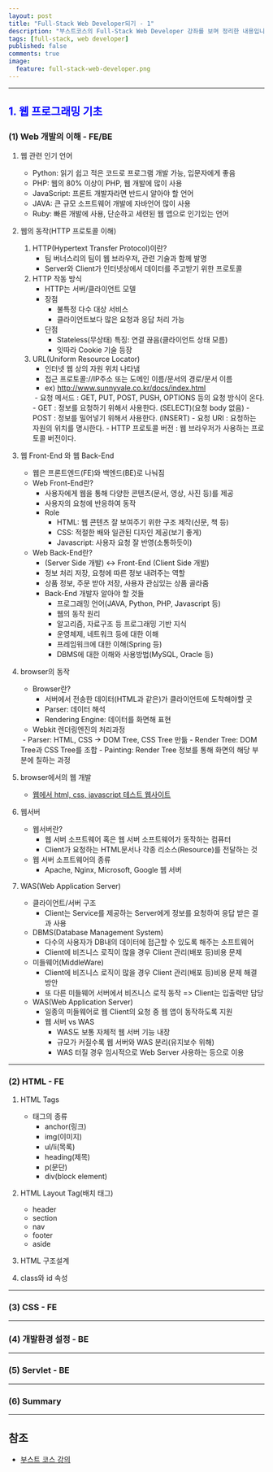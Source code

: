 ```yaml
---
layout: post
title: "Full-Stack Web Developer되기 - 1"
description: "부스트코스의 Full-Stack Web Developer 강좌를 보며 정리한 내용입니다."
tags: [full-stack, web developer]
published: false
comments: true
image:
  feature: full-stack-web-developer.png
---
```


---
## <span style="color:blue">1. 웹 프로그래밍 기초</span>
### (1) Web 개발의 이해 - FE/BE
1. 웹 관련 인기 언어
    - Python: 읽기 쉽고 적은 코드로 프로그램 개발 가능, 입문자에게 좋음
    - PHP: 웹의 80% 이상이 PHP, 웹 개발에 많이 사용
    - JavaScript: 프론트 개발자라면 반드시 알아야 할 언어
    - JAVA: 큰 규모 소프트웨어 개발에 자바언어 많이 사용
    - Ruby: 빠른 개발에 사용, 단순하고 세련된 웹 앱으로 인기있는 언어

2. 웹의 동작(HTTP 프로토콜 이해)
    1. HTTP(Hypertext Transfer Protocol)이란?
        - 팀 버너스리의 팀이 웹 브라우저, 관련 기술과 함께 발명
        - Server와 Client가 인터넷상에서 데이터를 주고받기 위한 프로토콜
    2. HTTP 작동 방식
        - HTTP는 서버/클라이언트 모델
        - 장점
          - 불특정 다수 대상 서비스
          - 클라이언트보다 많은 요청과 응답 처리 가능
        - 단점
          - Stateless(무상태) 특징: 연결 끊음(클라이언트 상태 모름)
          - 잇따라 Cookie 기술 등장
    3. URL(Uniform Resource Locator)
        - 인터넷 웹 상의 자원 위치 나타냄
        - 접근 프로토콜://IP주소 또는 도메인 이름/문서의 경로/문서 이름
        - ex) http://www.sunnyvale.co.kr/docs/index.html
        <img src="/images/full-stack-web-developer/full-stack-web-developer-1.png" alt="" />
        - 요청 메서드 : GET, PUT, POST, PUSH, OPTIONS 등의 요청 방식이 온다.
          - GET : 정보를 요청하기 위해서 사용한다. (SELECT)(요청 body 없음)
          - POST : 정보를 밀어넣기 위해서 사용한다. (INSERT)
        - 요청 URI : 요청하는 자원의 위치를 명시한다.
        - HTTP 프로토콜 버전 : 웹 브라우저가 사용하는 프로토콜 버전이다.

3. 웹 Front-End 와 웹 Back-End
    - 웹은 프론트엔드(FE)와 백엔드(BE)로 나눠짐
    - Web Front-End란?
      - 사용자에게 웹을 통해 다양한 콘텐츠(문서, 영상, 사진 등)를 제공
      - 사용자의 요청에 반응하여 동작
      - Role
        - HTML: 웹 콘텐츠 잘 보여주기 위한 구조 제작(신문, 책 등)
        - CSS: 적절한 배와 일관된 디자인 제공(보기 좋게)
        - Javascript: 사용자 요청 잘 반영(소통하듯이)
    - Web Back-End란?
      - (Server Side 개발) <-> Front-End (Client Side 개발)
      - 정보 처리 저장, 요청에 따른 정보 내려주는 역할
      - 상품 정보, 주문 받아 저장, 사용자 관심있는 상품 골라줌
      - Back-End 개발자 알아야 할 것들
        - 프로그래밍 언어(JAVA, Python, PHP, Javascript 등)
        - 웹의 동작 원리
        - 알고리즘, 자료구조 등 프로그래밍 기반 지식
        - 운영체제, 네트워크 등에 대한 이해
        - 프레임워크에 대한 이해(Spring 등)
        - DBMS에 대한 이해와 사용방법(MySQL, Oracle 등)

4. browser의 동작
    - Browser란?
      - 서버에서 전송한 데이터(HTML과 같은)가 클라이언트에 도착해야할 곳
      - Parser: 데이터 해석
      - Rendering Engine: 데이터를 화면해 표현
    - Webkit 렌더링엔진의 처리과정
    <img src="/images/full-stack-web-developer/webkitflow.png" alt="" />
      - Parser: HTML, CSS -> DOM Tree, CSS Tree 만듦
      - Render Tree: DOM Tree과 CSS Tree를 조합
      - Painting: Render Tree 정보를 통해 화면의 해당 부분에 칠하는 과정

5. browser에서의 웹 개발
    - [웹에서 html, css, javascript 테스트 웹사이트](http://jsbin.com/?html,output)

6. 웹서버
    - 웹서버란?
      - 웹 서버 소프트웨어 혹은 웹 서버 소프트웨어가 동작하는 컴퓨터
      - Client가 요청하는 HTML문서나 각종 리소스(Resource)를 전달하는 것
    - 웹 서버 소프트웨어의 종류
      - Apache, Nginx, Microsoft, Google 웹 서버

7. WAS(Web Application Server)
    - 클라이언트/서버 구조
      - Client는 Service를 제공하는 Server에게 정보를 요청하여 응답 받은 결과 사용
    - DBMS(Database Management System)
      - 다수의 사용자가 DB내의 데이터에 접근할 수 있도록 해주는 소프트웨어
      - Client에 비즈니스 로직이 많을 경우 Client 관리(배포 등)비용 문제
    - 미들웨어(MiddleWare)
      - Client에 비즈니스 로직이 많을 경우 Client 관리(배포 등)비용 문제 해결 방안
      - 또 다른 미들웨어 서버에서 비즈니스 로직 동작 => Client는 입출력만 담당
      <img src="/images/full-stack-web-developer/middleware.png" alt="" />
    - WAS(Web Application Server)
      - 일종의 미들웨어로 웹 Client의 요청 중 웹 앱이 동작하도록 지원
      - 웹 서버 vs WAS
        - WAS도 보통 자체적 웹 서버 기능 내장
        - 규모가 커질수록 웹 서버와 WAS 분리(유지보수 위해)
        - WAS 터질 경우 임시적으로 Web Server 사용하는 등으로 이용
        <img src="/images/full-stack-web-developer/WAS.png" alt="" />

---
### (2) HTML - FE
1. HTML Tags
    - 태그의 종류
      - anchor(링크)
      - img(이미지)
      - ul/li(목록)
      - heading(제목)
      - p(문단)
      - div(block element)

2. HTML Layout Tag(배치 태그)
    - header
    - section
    - nav
    - footer
    - aside
    <img src="images/full-stack-web-developer/HTML5PageLayout.jpg" alt="" />

3. HTML 구조설계

4. class와 id 속성



---
### (3) CSS - FE


---
### (4) 개발환경 설정 - BE


---
### (5) Servlet - BE


---
### (6) Summary




---
## 참조
  * [부스트 코스 강의](http://www.edwith.org/boostcourse-web)
